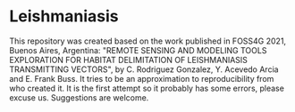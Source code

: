# Leishmaniasis

This repository was created based on the work published in FOSS4G 2021, Buenos Aires, Argentina: "REMOTE SENSING AND MODELING TOOLS EXPLORATION FOR HABITAT
DELIMITATION OF LEISHMANIASIS TRANSMITTING VECTORS", by C. Rodriguez Gonzalez, Y. Acevedo Arcia and E. Frank Buss.
It tries to be an approximation to reproducibility from who created it. It is the first attempt so it probably has some errors, please excuse us. Suggestions are welcome.
